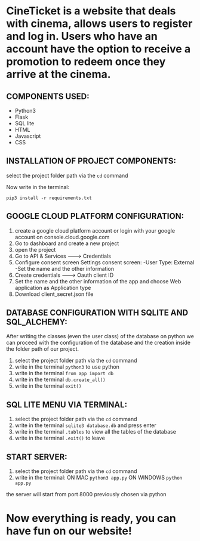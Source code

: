 # CineTicket is a website that deals with cinema, allows users to register and log in. Users who have an account have the option to receive a promotion to redeem once they arrive at the cinema.

## COMPONENTS USED:

- Python3
- Flask
- SQL lite
- HTML
- Javascript
- CSS


## INSTALLATION OF PROJECT COMPONENTS:

select the project folder path via the ```cd``` command

Now write in the terminal:
```
pip3 install -r requirements.txt
```

## GOOGLE CLOUD PLATFORM CONFIGURATION:

1. create a google cloud platform account or login with your google account on console.cloud.google.com
2. Go to dashboard and create a new project
3. open the project
4. Go to API & Services ---> Credentials
5. Configure consent screen
Settings consent screen:
-User Type: External
-Set the name and the other information
6. Create credentials ---> Oauth client ID
7. Set the name and the other information of the app and choose Web application as Application type
8. Download client_secret.json file


## DATABASE CONFIGURATION WITH SQLITE AND SQL_ALCHEMY:

After writing the classes (even the user class) of the database on python we can proceed with the configuration of the database and the creation inside the folder path of our project.

1. select the project folder path via the ```cd``` command
2. write in the terminal ```python3``` to use python
3. write in the terminal ```from app import db```
4. write in the terminal ```db.create_all()```
5. write in the terminal ```exit()```


## SQL LITE MENU VIA TERMINAL:

1. select the project folder path via the ```cd``` command
2. write in the terminal ```sqlite3 database.db``` and press enter
3. write in the terminal ```.tables``` to view all the tables of the database
4. write in the terminal ```.exit()``` to leave


## START SERVER:

1. select the project folder path via the ```cd``` command
2. write in the terminal:
ON MAC
```python3 app.py```
ON WINDOWS
```python app.py```

the server will start from port 8000 previously chosen via python

# Now everything is ready, you can have fun on our website!
